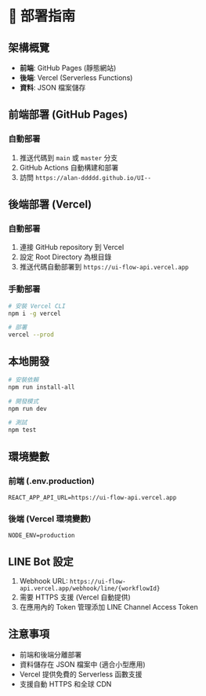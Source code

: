 # 🚀 部署指南

## 架構概覽
- **前端**: GitHub Pages (靜態網站)
- **後端**: Vercel (Serverless Functions)
- **資料**: JSON 檔案儲存

## 前端部署 (GitHub Pages)

### 自動部署
1. 推送代碼到 `main` 或 `master` 分支
2. GitHub Actions 自動構建和部署
3. 訪問 `https://alan-ddddd.github.io/UI--`

## 後端部署 (Vercel)

### 自動部署
1. 連接 GitHub repository 到 Vercel
2. 設定 Root Directory 為根目錄
3. 推送代碼自動部署到 `https://ui-flow-api.vercel.app`

### 手動部署
```bash
# 安裝 Vercel CLI
npm i -g vercel

# 部署
vercel --prod
```

## 本地開發

```bash
# 安裝依賴
npm run install-all

# 開發模式
npm run dev

# 測試
npm test
```

## 環境變數

### 前端 (.env.production)
```
REACT_APP_API_URL=https://ui-flow-api.vercel.app
```

### 後端 (Vercel 環境變數)
```
NODE_ENV=production
```

## LINE Bot 設定

1. Webhook URL: `https://ui-flow-api.vercel.app/webhook/line/{workflowId}`
2. 需要 HTTPS 支援 (Vercel 自動提供)
3. 在應用內的 Token 管理添加 LINE Channel Access Token

## 注意事項

- 前端和後端分離部署
- 資料儲存在 JSON 檔案中 (適合小型應用)
- Vercel 提供免費的 Serverless 函數支援
- 支援自動 HTTPS 和全球 CDN